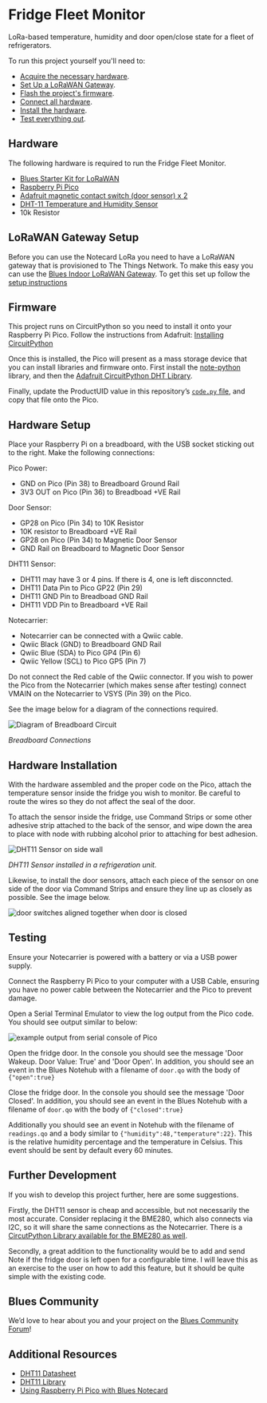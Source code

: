 # Fridge Fleet Monitor

LoRa-based temperature, humidity and door open/close state for a fleet of refrigerators.

To run this project yourself you'll need to:

* [Acquire the necessary hardware](#hardware).
* [Set Up a LoRaWAN Gateway](#lorawan-gateway-setup).
* [Flash the project's firmware](#firmware).
* [Connect all hardware](#hardware-setup).
* [Install the hardware](#hardware-installation).
* [Test everything out](#testing).

## Hardware

The following hardware is required to run the Fridge Fleet Monitor.

* [Blues Starter Kit for LoRaWAN](https://shop.blues.com/products/blues-starter-kit-lorawan)
* [Raspberry Pi Pico](https://www.adafruit.com/product/4864)
* [Adafruit magnetic contact switch (door sensor) x 2](https://www.adafruit.com/product/375)
* [DHT-11 Temperature and Humidity Sensor](https://www.amazon.com/SHILLEHTEK-Temperature-Humidity-Sensor-Module/dp/B0CN5RP8SL)
* 10k Resistor

## LoRaWAN Gateway Setup

Before you can use the Notecard LoRa you need to have a LoRaWAN gateway that is provisioned to The Things Network.  To make this easy you can use the [Blues Indoor LoRaWAN Gateway](https://shop.blues.com/products/blues-starter-kit-lorawan).  To get this set up follow the [setup instructions](https://dev.blues.io/lora/connecting-to-a-lorawan-gateway/)

## Firmware

This project runs on CircuitPython so you need to install it onto your Raspberry Pi Pico.  Follow the instructions from Adafruit: [Installing CircuitPython](https://learn.adafruit.com/getting-started-with-raspberry-pi-pico-circuitpython/circuitpython)

Once this is installed, the Pico will present as a mass storage device that you can install libraries and firmware onto.  First install the [note-python](https://dev.blues.io/tools-and-sdks/firmware-libraries/python-library/#circuitpython-and-micropython) library, and then the [Adafruit CircuitPython DHT Library](https://github.com/adafruit/Adafruit_CircuitPython_DHT).

Finally, update the ProductUID value in this repository’s [`code.py` file](code.py), and copy that file onto the Pico.

## Hardware Setup

Place your Raspberry Pi on a breadboard, with the USB socket sticking out to the right.  Make the following connections:

Pico Power:

* GND on Pico (Pin 38) to Breadboard Ground Rail
* 3V3 OUT on Pico (Pin 36) to Breadboad +VE Rail

Door Sensor:

* GP28 on Pico (Pin 34) to 10K Resistor
* 10K resistor to Breadboard +VE Rail
* GP28 on Pico (Pin 34) to Magnetic Door Sensor
* GND Rail on Breadboard to Magnetic Door Sensor

DHT11 Sensor:

* DHT11 may have 3 or 4 pins.  If there is 4, one is left disconncted.
* DHT11 Data Pin to Pico GP22 (Pin 29)
* DHT11 GND Pin to Breadboad GND Rail
* DHT11 VDD Pin to Breadboard +VE Rail

Notecarrier:

* Notecarrier can be connected with a Qwiic cable.
* Qwiic Black (GND) to Breadboard GND Rail
* Qwiic Blue (SDA) to  Pico GP4 (Pin 6)
* Qwiic Yellow (SCL) to Pico GP5 (Pin 7)

Do not connect the Red cable of the Qwiic connector.  If you wish to power the Pico from the Notecarrier (which makes sense after testing) connect VMAIN on the Notecarrier to VSYS (Pin 39) on the Pico.

See the image below for a diagram of the connections required.

![Diagram of Breadboard Circuit](images/fridge-fleet-monitor-breadboard.png)

_Breadboard Connections_

## Hardware Installation

With the hardware assembled and the proper code on the Pico, attach the temperature sensor inside the fridge you wish to monitor.  Be careful to route the wires so they do not affect the seal of the door.

To attach the sensor inside the fridge, use Command Strips or some other adhesive strip attached to the back of the sensor, and wipe down the area to place with node with rubbing alcohol prior to attaching for best adhesion.

![DHT11 Sensor on side wall](images/dht11-mounted-fridge.jpg)

_DHT11 Sensor installed in a refrigeration unit._

Likewise, to install the door sensors, attach each piece of the sensor on one side of the door via Command Strips and ensure they line up as closely as possible. See the image below.

![door switches aligned together when door is closed](images/door-switches-closed.jpg)

## Testing

Ensure your Notecarrier is powered with a battery or via a USB power supply.

Connect the Raspberry Pi Pico to your computer with a USB Cable, ensuring you have no power cable between the Notecarrier and the Pico to prevent damage.

Open a Serial Terminal Emulator to view the log output from the Pico code.
You should see output similar to below:

![example output from serial console of Pico](images/pico-serial-output.png)

Open the fridge door.  In the console you should see the message 'Door Wakeup. Door Value: True' and 'Door Open'.  In addition, you should see an event in the Blues Notehub with a filename of `door.qo` with the body of `{"open":true}`

Close the fridge door. In the console you should see the message 'Door Closed'.  In addition, you should see an event in the Blues Notehub with a filename of `door.qo` with the body of `{"closed":true}`

Additionally you should see an event in Notehub with the filename of `readings.qo` and a body similar to `{"humidity":48,"temperature":22}`. This is the relative humidity percentage and the temperature in Celsius.  This event should be sent by default every 60 minutes.

## Further Development

If you wish to develop this project further, here are some suggestions.

Firstly, the DHT11 sensor is cheap and accessible, but not necessarily the most accurate.  Consider replacing it the BME280, which also connects via I2C, so it will share the same connections as the Notecarrier. There is a [CircutPython Library available for the BME280 as well](https://docs.circuitpython.org/projects/bme280/en/latest/).

Secondly, a great addition to the functionality would be to add and send Note if the fridge door is left open for a configurable time.  I will leave this as an exercise to the user on how to add this feature, but it should be quite simple with the existing code.

## Blues Community

We’d love to hear about you and your project on the [Blues Community Forum](https://discuss.blues.io/)!

## Additional Resources

* [DHT11 Datasheet](https://www.mouser.com/datasheet/2/758/DHT11-Technical-Data-Sheet-Translated-Version-1143054.pdf)
* [DHT11 Library](https://github.com/BoschSensortec/BMA400-API)
* [Using Raspberry Pi Pico with Blues Notecard](https://dev.blues.io/blog/getting-started-with-raspberry-pi-pico-and-blues-notecard/)
